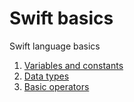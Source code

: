 # Swift basics
Swift language basics
1. [Variables and constants](1.%20Variables%20and%20constants.playground/Contents.swift)
2. [Data types](2.%20Data%20types.playground/Contents.swift)
3. [Basic operators](3.%20Basic%20operators.playground/Contents.swift)
